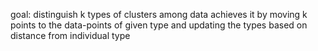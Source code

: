 goal: distinguish k types of clusters among data
achieves it by moving k points to the data-points of given type and updating the types based on distance from individual type